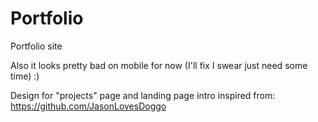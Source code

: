 # Portfolio
Portfolio site

Also it looks pretty bad on mobile for now (I'll fix I swear just need some time) :)

Design for "projects" page and landing page intro inspired from:
https://github.com/JasonLovesDoggo
